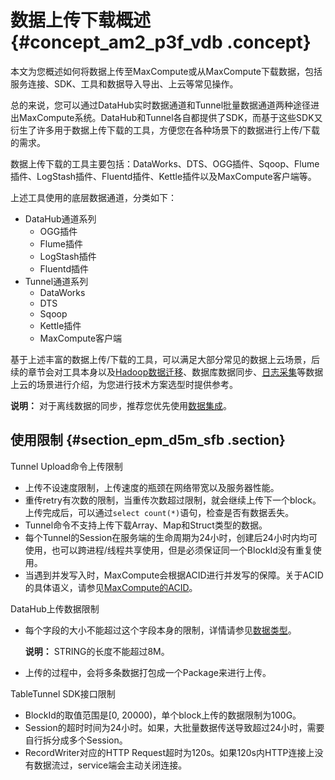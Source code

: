 # 数据上传下载概述 {#concept_am2_p3f_vdb .concept}

本文为您概述如何将数据上传至MaxCompute或从MaxCompute下载数据，包括服务连接、SDK、工具和数据导入导出、上云等常见操作。

总的来说，您可以通过DataHub实时数据通道和Tunnel批量数据通道两种途径进出MaxCompute系统。DataHub和Tunnel各自都提供了SDK，而基于这些SDK又衍生了许多用于数据上传下载的工具，方便您在各种场景下的数据进行上传/下载的需求。

数据上传下载的工具主要包括：DataWorks、DTS、OGG插件、Sqoop、Flume插件、LogStash插件、Fluentd插件、Kettle插件以及MaxCompute客户端等。

上述工具使用的底层数据通道，分类如下：

-   DataHub通道系列
    -   OGG插件
    -   Flume插件
    -   LogStash插件
    -   Fluentd插件
-   Tunnel通道系列
    -   DataWorks
    -   DTS
    -   Sqoop
    -   Kettle插件
    -   MaxCompute客户端

基于上述丰富的数据上传/下载的工具，可以满足大部分常见的数据上云场景，后续的章节会对工具本身以及[Hadoop数据迁移](../../../../cn.zh-CN/最佳实践/数据迁移/Hadoop数据迁移MaxCompute最佳实践.md#)、数据库数据同步、[日志采集](cn.zh-CN/开发/数据上传下载/DataHub实时数据通道.md#)等数据上云的场景进行介绍，为您进行技术方案选型时提供参考。

**说明：** 对于离线数据的同步，推荐您优先使用[数据集成](../../../../cn.zh-CN/使用指南/数据集成/数据集成简介/数据集成概述.md#)。

## 使用限制 {#section_epm_d5m_sfb .section}

Tunnel Upload命令上传限制

-   上传不设速度限制，上传速度的瓶颈在网络带宽以及服务器性能。
-   重传retry有次数的限制，当重传次数超过限制，就会继续上传下一个block。上传完成后，可以通过`select count(*)`语句，检查是否有数据丢失。
-   Tunnel命令不支持上传下载Array、Map和Struct类型的数据。
-   每个Tunnel的Session在服务端的生命周期为24小时，创建后24小时内均可使用，也可以跨进程/线程共享使用，但是必须保证同一个BlockId没有重复使用。
-   当遇到并发写入时，MaxCompute会根据ACID进行并发写的保障。关于ACID的具体语义，请参见[MaxCompute的ACID](cn.zh-CN/开发/基本概念/MaxCompute的ACID.md#)。

DataHub上传数据限制

-   每个字段的大小不能超过这个字段本身的限制，详情请参见[数据类型](cn.zh-CN/开发/基本概念/数据类型.md#)。

    **说明：** STRING的长度不能超过8M。

-   上传的过程中，会将多条数据打包成一个Package来进行上传。

TableTunnel SDK接口限制

-   BlockId的取值范围是\[0, 20000\)，单个block上传的数据限制为100G。
-   Session的超时时间为24小时。如果，大批量数据传送导致超过24小时，需要自行拆分成多个Session。
-   RecordWriter对应的HTTP Request超时为120s。如果120s内HTTP连接上没有数据流过，service端会主动关闭连接。


